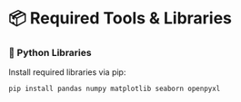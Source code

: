 # 📦 Required Tools & Libraries

### **🔹 Python Libraries**
Install required libraries via pip:
```bash
pip install pandas numpy matplotlib seaborn openpyxl
